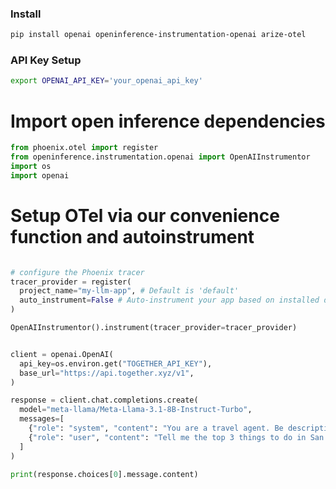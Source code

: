 ### Install

```bash
pip install openai openinference-instrumentation-openai arize-otel
```

### API Key Setup

```bash
export OPENAI_API_KEY='your_openai_api_key'
```

# Import open inference dependencies

``` python
from phoenix.otel import register
from openinference.instrumentation.openai import OpenAIInstrumentor
import os
import openai
```
# Setup OTel via our convenience function and autoinstrument

```python

# configure the Phoenix tracer
tracer_provider = register(
  project_name="my-llm-app", # Default is 'default'
  auto_instrument=False # Auto-instrument your app based on installed dependencies
)

OpenAIInstrumentor().instrument(tracer_provider=tracer_provider)


client = openai.OpenAI(
  api_key=os.environ.get("TOGETHER_API_KEY"),
  base_url="https://api.together.xyz/v1",
)

response = client.chat.completions.create(
  model="meta-llama/Meta-Llama-3.1-8B-Instruct-Turbo",
  messages=[
    {"role": "system", "content": "You are a travel agent. Be descriptive and helpful."},
    {"role": "user", "content": "Tell me the top 3 things to do in San Francisco"},
  ]
)

print(response.choices[0].message.content)

```